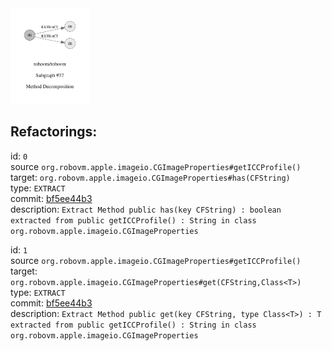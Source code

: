 <img src=subgraph_atomic_37.svg width=25%>

## Refactorings:

id: `0`\
source `org.robovm.apple.imageio.CGImageProperties#getICCProfile()`\
target: `org.robovm.apple.imageio.CGImageProperties#has(CFString)`\
type: `EXTRACT`\
commit: [bf5ee44b3](https://github.com/robovm/robovm/commit/bf5ee44b3b576e01ab09cae9f50300417b01dc07)\
description: `Extract Method public has(key CFString) : boolean extracted from public getICCProfile() : String in class org.robovm.apple.imageio.CGImageProperties`

id: `1`\
source `org.robovm.apple.imageio.CGImageProperties#getICCProfile()`\
target: `org.robovm.apple.imageio.CGImageProperties#get(CFString,Class<T>)`\
type: `EXTRACT`\
commit: [bf5ee44b3](https://github.com/robovm/robovm/commit/bf5ee44b3b576e01ab09cae9f50300417b01dc07)\
description: `Extract Method public get(key CFString, type Class<T>) : T extracted from public getICCProfile() : String in class org.robovm.apple.imageio.CGImageProperties`

